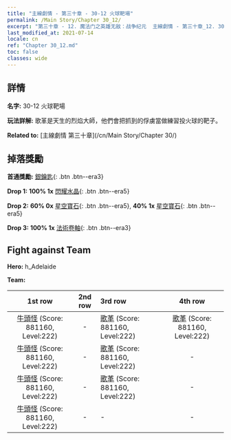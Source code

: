 ```yaml
---
title: "主線劇情 - 第三十章 - 30-12 火球靶場"
permalink: /Main Story/Chapter 30_12/
excerpt: "第三十章 - 12. 魔法门之英雄无敌：战争纪元  主線劇情 - 第三十章_12. 30-12 火球靶場"
last_modified_at: 2021-07-14
locale: cn
ref: "Chapter 30_12.md"
toc: false
classes: wide
---
```


## 詳情

 **名字:** 30-12 火球靶場

 **玩法詳解:** 歌革是天生的烈焰大師，他們會把抓到的俘虜當做練習投火球的靶子。

 **Related to:** [主線劇情 第三十章](/cn/Main Story/Chapter 30/)

## 掉落獎勵

 **首通獎勵:** [銀鑰匙](/cn/Items/con_693/){: .btn .btn--era3}

 **Drop 1:** **100% 1x** [閃耀水晶](/cn/Items/mat_101/){: .btn .btn--era5}

 **Drop 2:** **60% 0x** [星空寶石](/cn/Items/mat_93/){: .btn .btn--era5}, **40% 1x** [星空寶石](/cn/Items/mat_93/){: .btn .btn--era5}

 **Drop 3:** **100% 1x** [法術卷軸](/cn/Items/con_694/){: .btn .btn--era3}


## Fight against Team
 **Hero:** h_Adelaide

 **Team:**


  | 1st row | 2nd row | 3rd row | 4th row |
  |:----:|:----:|:----|:----:|
  | [牛頭怪](/cn/units/Minotaur/) (Score: 881160, Level:222)  | - | [歌革](/cn/units/Gog/) (Score: 881160, Level:222)  | [歌革](/cn/units/Gog/) (Score: 881160, Level:222)  |
  | [牛頭怪](/cn/units/Minotaur/) (Score: 881160, Level:222)  | - | [歌革](/cn/units/Gog/) (Score: 881160, Level:222)  | - |
  | [牛頭怪](/cn/units/Minotaur/) (Score: 881160, Level:222)  | - | [歌革](/cn/units/Gog/) (Score: 881160, Level:222)  | - |
  | [牛頭怪](/cn/units/Minotaur/) (Score: 881160, Level:222)  | - | - | - |


